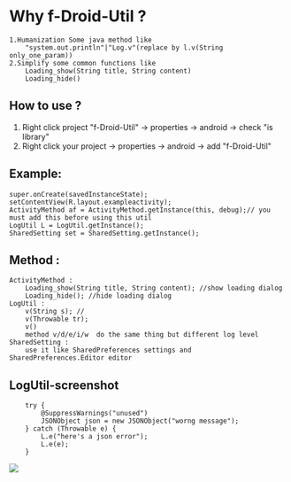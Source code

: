 # Why f-Droid-Util ? #

	1.Humanization Some java method like 
		"system.out.println"|"Log.v"(replace by l.v(String only_one_param))
	2.Simplify some common functions like
		Loading_show(String title, String content)
		Loading_hide()


## How to use ? ##
1. Right click project "f-Droid-Util" -> properties -> android -> check "is library"
1. Right click your project 			 -> properties -> android -> add "f-Droid-Util"

## Example: ##

	super.onCreate(savedInstanceState);
	setContentView(R.layout.exampleactivity);
	ActivityMethod af = ActivityMethod.getInstance(this, debug);// you must add this before using this util
	LogUtil L = LogUtil.getInstance();
	SharedSetting set = SharedSetting.getInstance();

## Method :  ##
	ActivityMethod : 
		Loading_show(String title, String content); //show loading dialog
		Loading_hide(); //hide loading dialog
	LogUtil : 
		v(String s); // 
		v(Throwable tr);
		v()
		method v/d/e/i/w  do the same thing but different log level
	SharedSetting : 
		use it like SharedPreferences settings and SharedPreferences.Editor editor


## LogUtil-screenshot ##
		try {
			@SuppressWarnings("unused")
			JSONObject json = new JSONObject("worng message");
		} catch (Throwable e) {
			L.e("here's a json error");
			L.e(e);
		}
![](https://lh3.googleusercontent.com/-JcTkiihw3qg/UfyCCcP70CI/AAAAAAAAAvA/Z1Xdb6CL7FY/w883-h219-no/kidsnapper1.jpg)

